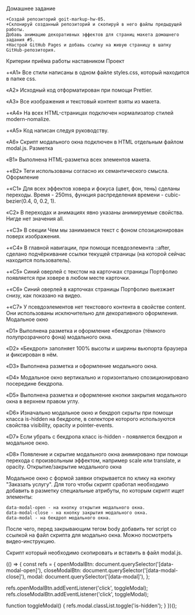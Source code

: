 Домашнее задание

    +Создай репозиторий goit-markup-hw-05.
    +Склонируй созданный репозиторий и скопируй в него файлы предыдущей работы.
    Добавь анимацию декоративных эффектов для страниц макета домашнего задания #5.
    +Настрой GitHub Pages и добавь ссылку на живую страницу в шапку GitHub-репозитория.

Критерии приёма работы наставником Проект

+«A1» Все стили написаны в одном файле styles.css, который находится в папке
css.

«A2» Исходный код отформатирован при помощи Prettier.

«A3» Все изображения и текстовый контент взяты из макета.

+«A4» На всех HTML-страницах подключен нормализатор стилей modern-nomalize.

+«A5» Код написан следуя руководству.

«A6» Скрипт модального окна подключен в HTML отдельным файлом modal.js. Разметка

«B1» Выполнена HTML-разметка всех элементов макета.

+«B2» Теги использованы согласно их семантического смысла. Оформление

+«C1» Для всех эффектов ховера и фокуса (цвет, фон, тень) сделаны переходы.
Время - 250ms, функция распределения времени - cubic-bezier(0.4, 0, 0.2, 1).

«C2» В переходах и анимациях явно указаны анимируемые свойства. Нигде нет
значения all.

+«C3» В секции Чем мы занимаемся текст с фоном спозиционирован поверх
изображения.

+«C4» В главной навигации, при помощи псевдоэлемента ::after, сделано
подчёркивание ссылки текущей страницы (на которой сейчас находится
пользователь).

+«C5» Синий оверлей с текстом на карточках страницы Портфолио появляется при
ховере в любом месте карточки.

+«C6» Синий оверлей в карточках страницы Портфолио выезжает снизу, как показано
на видео.

+«C7» У псевдоэлементов нет текстового контента в свойстве content. Они
использованы исключительно для декоративного оформления. Модальное окно

«D1» Выполнена разметка и оформление «бекдропа» (тёмного полупрозрачного фона)
модального окна.

«D2» «Бекдроп» заполняет 100% высоты и ширины вьюпорта браузера и фиксирован в
нём.

«D3» Выполнена разметка и оформление модального окна.

«D4» Модальное окно вертикально и горизонтально спозиционировано посередине
бекдропа.

«D5» Выполнена разметка и оформление кнопки закрытия модального окна в верхнем
правом углу.

«D6» Изначально модальное окно и бекдроп скрыты при помощи класса is-hidden на
бекдропе, в селекторе которого используются свойства visibility, opacity и
pointer-events.

«D7» Если убрать с бекдропа класс is-hidden - появляется бекдроп и модальное
окно.

«D8» Появление и скрытие модального окна анимировано при помощи перехода с
произвольным эффектом, например scale или translate, и opacity.
Открытие/закрытие модального окна

Модальное окно с формой заявки открывается по клику на кнопку "Заказать услугу".
Для того чтобы скрипт сработал необходимо добавить в разметку специальные
атрибуты, по которым скрипт ищет элементы:

    data-modal-open - на кнопку открытия модального окна.
    data-modal-close - на кнопку закрытия модального окна.
    data-modal - на бекдроп модального окна.

После чего, перед закрывающим тегом body добавить тег script со ссылкой на файл
скрипта для модально окна. Можно посмотреть видео-инструкцию.

<body>
  <!-- Вся твоя разметка, включая разметку модалки -->

  <!-- Ставим перед закрывающим тегом body -->
  <script src="./js/modal.js"></script>
</body>

Скрипт который необходимо скопировать и вставить в файл modal.js.

(() => { const refs = { openModalBtn:
document.querySelector('[data-modal-open]'), closeModalBtn:
document.querySelector('[data-modal-close]'), modal:
document.querySelector('[data-modal]'), };

refs.openModalBtn.addEventListener('click', toggleModal);
refs.closeModalBtn.addEventListener('click', toggleModal);

function toggleModal() { refs.modal.classList.toggle('is-hidden'); } })();
